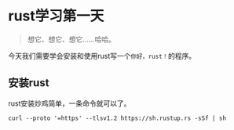 # rust学习第一天

> 想它、想它、想它……哈哈。


今天我们需要学会安装和使用rust写一个`你好，rust！`的程序。

## 安装rust

rust安装炒鸡简单，一条命令就可以了。

```shell
curl --proto '=https' --tlsv1.2 https://sh.rustup.rs -sSf | sh
```


